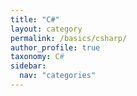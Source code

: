 ```yaml
---
title: "C#"
layout: category
permalink: /basics/csharp/
author_profile: true
taxonomy: C#
sidebar:
  nav: "categories"
---
```

